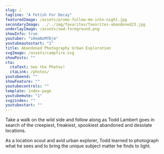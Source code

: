 ```yaml
---
slug: /
tagline: "A Fetish For Decay"
featuredImage: /assets/promo-follow-me-into-night.jpg
secondaryImage: ../../img/favorites/favorites-abandoned23.jpg
underlayImage: /assets/swd-foreground.png
showInfo: true
youtuber: "iHxmNzMfDj4"
youtubeautostart: "1"
title: Abandoned Photography Urban Exploration 
svgImage: /assets/campfire.svg
showPosts: ""
cta:
  ctaText: See the Photos!
  ctaLink: /photos/
youtubeend: ""
showFeature: ""
youtubecontrols: ""
template: index-page
youtubemute: "1"
svgzindex: ""
youtubestart: ""
---
```

Take a walk on the wild side and follow along as Todd Lambert goes in search of the creepiest, freakiest, spookiest abandoned and desolate locations.

As a location scout and avid urban explorer, Todd learned to photograph what he sees and to bring the unique subject matter he finds to light. 
<!-- Finding obscure locations and unusual subject matter, Todd has excelled at capturing rarely seen moments of time in unique locations. -->
